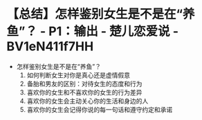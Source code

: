# 【总结】怎样鉴别女生是不是在“养鱼”？ - P1：输出 - 楚儿恋爱说 - BV1eN411f7HH

-   怎样鉴别女生是不是在“养鱼”？
    1.  如何判断女生对你是真心还是虚情假意
    2.  备胎和男友的区别：对待女生的态度和行为
    3.  喜欢你的女生和不喜欢你的女生的行为差异
    4.  喜欢你的女生会主动关心你的生活和身边的人
    5.  喜欢你的女生会记得你说的每一句话和遵守约定和承诺
